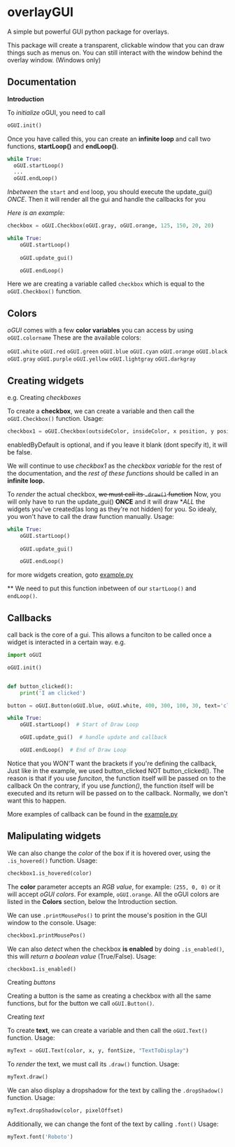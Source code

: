 # overlayGUI
A simple but powerful GUI python package for overlays.

This package will create a transparent, clickable window that you can draw things such as menus on. You can still interact with the window behind the overlay window.
(Windows only)

**Documentation**
-----------------
**Introduction**

To *initialize* oGUI, you need to call
```py
oGUI.init()
```
Once you have called this, you can create an **infinite loop** and call two functions, **startLoop()** and **endLoop()**.
```py
while True:
  oGUI.startLoop()
  ...
  oGUI.endLoop()
```

*Inbetween* the `start` and `end` loop, you should execute the update_gui() *ONCE*.
Then it will render all the gui and handle the callbacks for you

*Here is an example:*
```py
checkbox = oGUI.Checkbox(oGUI.gray, oGUI.orange, 125, 150, 20, 20)

while True:
    oGUI.startLoop()
    
    oGUI.update_gui()

    oGUI.endLoop()
```
Here we are creating a variable called `checkbox` which is equal to the `oGUI.Checkbox()` function.

**Colors**
---------------------

*oGUI* comes with a few **color variables** you can access by using `oGUI.colorname`
These are the available colors:

`oGUI.white`
`oGUI.red`
`oGUI.green`
`oGUI.blue`
`oGUI.cyan`
`oGUI.orange`
`oGUI.black`
`oGUI.gray`
`oGUI.purple`
`oGUI.yellow`
`oGUI.lightgray`
`oGUI.darkgray`

**Creating widgets**
---------------------
e.g. Creating *checkboxes*

To create a **checkbox**, we can create a variable and then call the `oGUI.Checkbox()` function. Usage:
```py
checkbox1 = oGUI.Checkbox(outsideColor, insideColor, x position, y position, width, height, enabledByDefault, callback_function)
```
enabledByDefault is optional, and if you leave it blank (dont specify it), it will be false.

We will continue to use *checkbox1* as the *checkbox variable* for the rest of the documentation, and the *rest of these functions* should be called in an **infinite loop.**

To *render* the actual checkbox, ~~we must call its `.draw()` function~~
Now, you will only have to run the update_gui() **ONCE** and it will draw **ALL* the widgets you've created(as long as they're not hidden) for you.
So idealy, you won't have to call the draw function manually.
Usage:
```py
while True:
    oGUI.startLoop()
    
    oGUI.update_gui()

    oGUI.endLoop()
```
for more widgets creation, goto [example.py](examples/example.py)

**
We need to put this function inbetween of our `startLoop()` and `endLoop()`.

**Callbacks**
---------------------
call back is the core of a gui. This allows a funciton to be called once a widget is interacted in a certain way.
e.g.
```py
import oGUI

oGUI.init()


def button_clicked():
    print('I am clicked')

button = oGUI.Button(oGUI.blue, oGUI.white, 400, 300, 100, 30, text='click me', clicked_callback=button_clicked)

while True:
    oGUI.startLoop()  # Start of Draw Loop

    oGUI.update_gui()  # handle update and callback

    oGUI.endLoop()  # End of Draw Loop
```

Notice that you WON'T want the brackets if you're defining the callback, 
Just like in the example, we used button_clicked NOT button_clicked().
The reason is that if you use *funciton*, the function itself will be passed on to the callback
On the contrary, if you use *function()*, the function itself will be executed and its return will be passed on to the callback.
Normally, we don't want this to happen.

More examples of callback can be found in the [example.py](examples/example.py)

**Malipulating widgets**
---------------------
We can also change the *color* of the box if it is hovered over, using the `.is_hovered()` function. Usage:
```py
checkbox1.is_hovered(color)
```
The **color** parameter accepts an *RGB value*, for example: `(255, 0, 0)` or it will accept *oGUI colors*. For example, `oGUI.orange`. All the oGUI colors are listed in the **Colors** section, below the Introduction section.

We can use `.printMousePos()` to print the mouse's position in the GUI window to the console. Usage:
```py
checkbox1.printMousePos()
```

We can also *detect* when the checkbox **is enabled** by doing `.is_enabled()`, this will *return a boolean value* (True/False). Usage:
```py
checkbox1.is_enabled()
```

Creating *buttons*

Creating a button is the same as creating a checkbox with all the same functions, but for the button we call `oGUI.Button()`.

Creating *text*

To create **text**, we can create a variable and then call the `oGUI.Text()` function. Usage:
```py
myText = oGUI.Text(color, x, y, fontSize, "TextToDisplay")
```

To *render* the text, we must call its `.draw()` function. Usage:
```py
myText.draw()
```

We can also display a dropshadow for the text by calling the `.dropShadow()` function. Usage:
```py
myText.dropShadow(color, pixelOffset)
```

Additionally, we can change the font of the text by calling `.font()` Usage:
```py
myText.font('Roboto')
```
